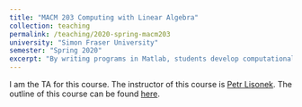 ```yaml
---
title: "MACM 203 Computing with Linear Algebra"
collection: teaching
permalink: /teaching/2020-spring-macm203
university: "Simon Fraser University"
semester: "Spring 2020"
excerpt: "By writing programs in Matlab, students develop computational models which illustrate applications of linear algebra. Topics include large-scale matrix computations, experiments with cellular automata, PageRank (Google's ranking algorithm), population models, data fitting and optimization, image processing, and cryptography."
---
```


I am the TA for this course. The instructor of this course is [Petr Lisonek](http://www.cecm.sfu.ca/~plisonek/). 
The outline of this course can be found [here](http://www.sfu.ca/outlines.html?2020/spring/macm/203/d100).

